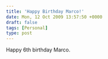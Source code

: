 ```yaml
---
title: 'Happy Birthday Marco!'
date: Mon, 12 Oct 2009 13:57:50 +0000
draft: false
tags: [Personal]
type: post
---
```


Happy 6th birthday Marco.